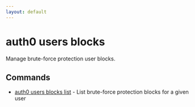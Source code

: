 ```yaml
---
layout: default
---
```

# auth0 users blocks

Manage brute-force protection user blocks.

## Commands

- [auth0 users blocks list](auth0_users_blocks_list.md) - List brute-force protection blocks for a given user


